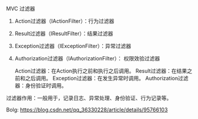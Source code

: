 MVC 过滤器
1. Action过滤器（IActionFilter）：行为过滤器
2. Result过滤器（IResultFilter）：结果过滤器
3. Exception过滤器（IExceptionFilter）：异常过滤器
4. Authorization过滤器（IAuthorizationFilter）： 权限效验过滤器

   Action过滤器：在Action执行之前和执行之后调用。
   Result过滤器：在结果之前和之后调用。
   Exception过滤器：在发生异常时调用。
   Authorization过滤器：身份验证时调用。

过滤器作用：一般用于，记录日志、异常处理、身份验证、行为记录等。

Bolg: https://blog.csdn.net/qq_36330228/article/details/95766103